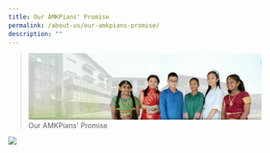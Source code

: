 ```yaml
---
title: Our AMKPians' Promise
permalink: /about-us/our-amkpians-promise/
description: ""
---
```

> ![](/images/About%20Us/banner2-with%20bg.jpg)
Our AMKPians' Promise

![](/images/About%20Us/AMKP%20Promise%20Poster-1.png)